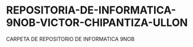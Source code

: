 # REPOSITORIA-DE-INFORMATICA-9NOB-VICTOR-CHIPANTIZA-ULLON
CARPETA DE REPOSITORIO DE INFORMATICA 9NOB

